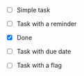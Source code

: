 
- [ ] Simple task
- [ ] Task with a reminder
- [x] Done
- [ ] Task with due date
- [ ] Task with a flag

